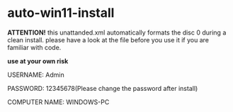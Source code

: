 # auto-win11-install

**ATTENTION!** this unattanded.xml automatically formats the disc 0 during a clean install. please have a look at the file before you use it if you are familiar with code.


**use at your own risk**


USERNAME: Admin


PASSWORD: 12345678(Please change the password after install)


COMPUTER NAME: WINDOWS-PC
